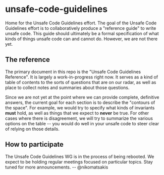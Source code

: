 # unsafe-code-guidelines

Home for the Unsafe Code Guidelines effort. The goal of the Unsafe
Code Guidelines effort is to collaboratively produce a "reference
guide" to write unsafe code. This guide should ultimately be a formal
specification of what kinds of things unsafe code can and cannot do.
However, we are not there yet.

## The reference

The primary document in this repo is the "Unsafe Code Guidelines
Reference".  It is largely a work-in-progress right now. It serves as
a kind of table of contents to the sorts of questions that are on our
radar, as well as place to collect notes and summaries about those
questions.

Since we are not yet at the point where we can provide complete,
definitive answers, the current goal for each section is to describe
the "contours of the space". For example, we would try to specify what
kinds of invariants **must** hold, as well as things that we expect to
**never** be true. For other cases where there is disagreement, we
will try to summarize the various options on the table -- you would do
well in your unsafe code to steer clear of relying on those details.

## How to participate

The Unsafe Code Guidelines WG is in the process of being rebooted.  We
expect to be holding regular meetings focused on particular topics.
Stay tuned for more announcements. -- @nikomatsakis


